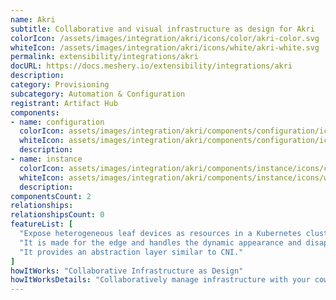 ```yaml
---
name: Akri
subtitle: Collaborative and visual infrastructure as design for Akri
colorIcon: /assets/images/integration/akri/icons/color/akri-color.svg
whiteIcon: /assets/images/integration/akri/icons/white/akri-white.svg
permalink: extensibility/integrations/akri
docURL: https://docs.meshery.io/extensibility/integrations/akri
description: 
category: Provisioning
subcategory: Automation & Configuration
registrant: Artifact Hub
components: 
- name: configuration
  colorIcon: assets/images/integration/akri/components/configuration/icons/color/configuration-color.svg
  whiteIcon: assets/images/integration/akri/components/configuration/icons/white/configuration-white.svg
  description: 
- name: instance
  colorIcon: assets/images/integration/akri/components/instance/icons/color/instance-color.svg
  whiteIcon: assets/images/integration/akri/components/instance/icons/white/instance-white.svg
  description: 
componentsCount: 2
relationships: 
relationshipsCount: 0
featureList: [
  "Expose heterogeneous leaf devices as resources in a Kubernetes cluster",
  "It is made for the edge and handles the dynamic appearance and disappearance of leaf devices.",
  "It provides an abstraction layer similar to CNI."
]
howItWorks: "Collaborative Infrastructure as Design"
howItWorksDetails: "Collaboratively manage infrastructure with your coworkers synchronously sharing the same designs."
---
```

